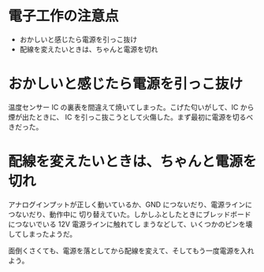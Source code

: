 # 電子工作の注意点

* おかしいと感じたら電源を引っこ抜け
* 配線を変えたいときは、ちゃんと電源を切れ

# おかしいと感じたら電源を引っこ抜け

温度センサー IC の裏表を間違えて焼いてしまった。こげた匂いがして、IC から煙が出たときに、
IC を引っこ抜こうとして火傷した。まず最初に電源を切るべきだった。

# 配線を変えたいときは、ちゃんと電源を切れ

アナログインプットが正しく動いているか、GND につないだり、電源ラインにつないだり、動作中に
切り替えていた。しかしふとしたときにブレッドボードにつないでいる 12V 電源ラインに触れてし
まうなどして、いくつかのピンを壊してしまったようだ。

面倒くさくても、電源を落としてから配線を変えて、そしてもう一度電源を入れよう。
